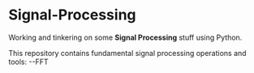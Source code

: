 # Signal-Processing
Working and tinkering on some **Signal Processing** stuff using Python.

This repository contains fundamental signal processing operations and tools:
--FFT
